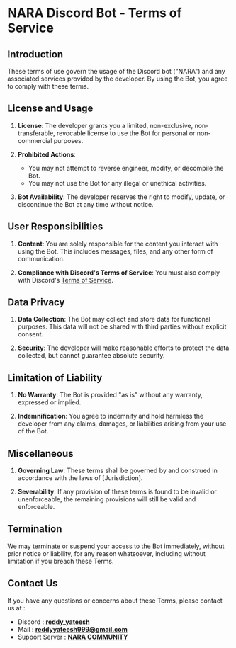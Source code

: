 # NARA Discord Bot - Terms of Service

## Introduction

These terms of use govern the usage of the Discord bot ("NARA") and any associated services provided by the developer. By using the Bot, you agree to comply with these terms.

## License and Usage

1. **License**: The developer grants you a limited, non-exclusive, non-transferable, revocable license to use the Bot for personal or non-commercial purposes.

2. **Prohibited Actions**:
    - You may not attempt to reverse engineer, modify, or decompile the Bot.
    - You may not use the Bot for any illegal or unethical activities.

3. **Bot Availability**: The developer reserves the right to modify, update, or discontinue the Bot at any time without notice.

## User Responsibilities

1. **Content**: You are solely responsible for the content you interact with using the Bot. This includes messages, files, and any other form of communication.

2. **Compliance with Discord's Terms of Service**: You must also comply with Discord's [Terms of Service](https://discord.com/terms).

## Data Privacy

1. **Data Collection**: The Bot may collect and store data for functional purposes. This data will not be shared with third parties without explicit consent.

2. **Security**: The developer will make reasonable efforts to protect the data collected, but cannot guarantee absolute security.

## Limitation of Liability

1. **No Warranty**: The Bot is provided "as is" without any warranty, expressed or implied.

2. **Indemnification**: You agree to indemnify and hold harmless the developer from any claims, damages, or liabilities arising from your use of the Bot.

## Miscellaneous

1. **Governing Law**: These terms shall be governed by and construed in accordance with the laws of [Jurisdiction].

2. **Severability**: If any provision of these terms is found to be invalid or unenforceable, the remaining provisions will still be valid and enforceable.

## Termination

We may terminate or suspend your access to the Bot immediately, without prior notice or liability, for any reason whatsoever, including without limitation if you breach these Terms.


## Contact Us

If you have any questions or concerns about these Terms, please contact us at :
- Discord : **[reddy_yateesh](http://discord.com/users/827219080208580669)**
- Mail : **[reddyyateesh999@gmail.com](mailto:reddyyateesh999@gmail.com)**
- Support Server : **[NARA COMMUNITY](https://discord.com/invite/YXr744ycgy)**
